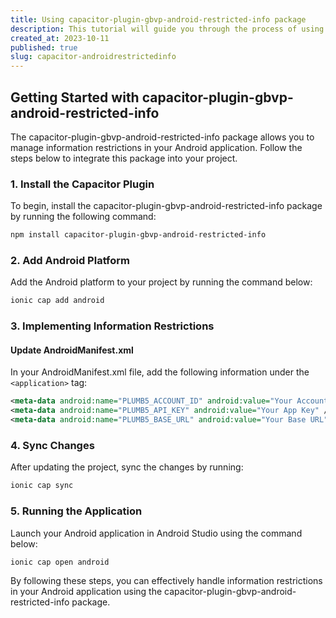 ```yaml
---
title: Using capacitor-plugin-gbvp-android-restricted-info package
description: This tutorial will guide you through the process of using the capacitor-plugin-gbvp-android-restricted-info package to handle information restriction in Android applications.
created_at: 2023-10-11
published: true
slug: capacitor-androidrestrictedinfo
---
```


## Getting Started with capacitor-plugin-gbvp-android-restricted-info

The capacitor-plugin-gbvp-android-restricted-info package allows you to manage information restrictions in your Android application. Follow the steps below to integrate this package into your project.

### 1. Install the Capacitor Plugin

To begin, install the capacitor-plugin-gbvp-android-restricted-info package by running the following command:

```bash
npm install capacitor-plugin-gbvp-android-restricted-info
```

### 2. Add Android Platform

Add the Android platform to your project by running the command below:

```bash
ionic cap add android
```

### 3. Implementing Information Restrictions

#### Update AndroidManifest.xml

In your AndroidManifest.xml file, add the following information under the `<application>` tag:

```xml
<meta-data android:name="PLUMB5_ACCOUNT_ID" android:value="Your Account Id" />
<meta-data android:name="PLUMB5_API_KEY" android:value="Your App Key" />
<meta-data android:name="PLUMB5_BASE_URL" android:value="Your Base URL" />
```

### 4. Sync Changes

After updating the project, sync the changes by running:

```bash
ionic cap sync
```

### 5. Running the Application

Launch your Android application in Android Studio using the command below:

```bash
ionic cap open android
```

By following these steps, you can effectively handle information restrictions in your Android application using the capacitor-plugin-gbvp-android-restricted-info package.
